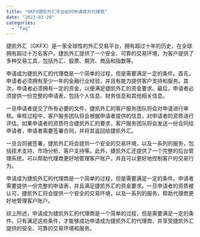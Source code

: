 ```yaml
---
title: "GKFX捷凯外汇平台如何申请成为代理商"
date: "2023-03-20"
categories: 
  - "faq"
---
```


捷凯外汇（GKFX）是一家全球性的外汇交易平台，拥有超过十年的历史，在全球拥有超过十万名客户。捷凯外汇提供了一个安全、可靠的交易环境，为客户提供了多种交易工具，包括外汇、股票、期货、商品和指数等。

申请成为捷凯外汇的代理商是一个简单的过程，但是需要满足一定的条件。首先，申请者必须拥有至少一年的金融行业经验，并且有能力提供客户支持和服务。其次，申请者必须拥有一定的资金，以便满足捷凯外汇的资金要求。最后，申请者必须提供一份完整的申请表，包括个人信息、财务信息和其他相关信息。

一旦申请者提交了所有必要的文件，捷凯外汇的客户服务团队将会对申请进行审核。审核过程中，客户服务团队将会根据申请者提供的信息，对申请者的资质进行评估。如果申请者的资质符合捷凯外汇的要求，客户服务团队将会发送一份合同给申请者，申请者需要签署合同，并将其返回给捷凯外汇。

一旦合同被签署，捷凯外汇将会提供一个安全的交易环境，以及一系列的服务，包括技术支持、市场分析、客户支持等。此外，捷凯外汇还提供了一个完整的后台管理系统，可以帮助代理商更好地管理客户账户，并且可以更好地控制客户的交易行为。

申请成为捷凯外汇的代理商是一个简单的过程，但是需要满足一定的条件。申请者需要提供一份完整的申请表，并且满足捷凯外汇的资金要求。一旦申请者的资质被认可，捷凯外汇将会提供一个安全的交易环境，以及一系列的服务，帮助代理商更好地管理客户账户。

综上所述，申请成为捷凯外汇的代理商是一个简单的过程，但是需要满足一定的条件。只有满足这些条件，才能够成功申请成为捷凯外汇的代理商，并享受捷凯外汇提供的安全、可靠的交易环境和服务。
